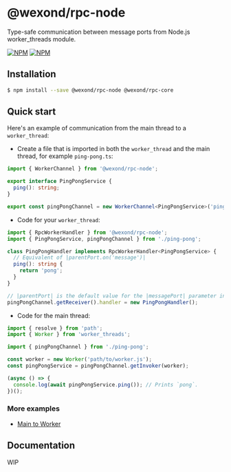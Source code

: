 # @wexond/rpc-node

Type-safe communication between message ports from Node.js worker_threads module.

[![NPM](https://img.shields.io/npm/v/@wexond/rpc-node.svg?style=flat-square)](https://www.npmjs.com/package/@wexond/rpc-node)
[![NPM](https://img.shields.io/npm/dm/@wexond/rpc-node?style=flat-square)](https://www.npmjs.com/package/@wexond/rpc-node)

## Installation

```bash
$ npm install --save @wexond/rpc-node @wexond/rpc-core
```

## Quick start

Here's an example of communication from the main thread to a `worker_thread`:

- Create a file that is imported in both the `worker_thread` and the main thread, for example `ping-pong.ts`:

```ts
import { WorkerChannel } from '@wexond/rpc-node';

export interface PingPongService {
  ping(): string;
}

export const pingPongChannel = new WorkerChannel<PingPongService>('ping-pong');
```

- Code for your `worker_thread`:

```ts
import { RpcWorkerHandler } from '@wexond/rpc-node';
import { PingPongService, pingPongChannel } from './ping-pong';

class PingPongHandler implements RpcWorkerHandler<PingPongService> {
  // Equivalent of |parentPort.on('message')|
  ping(): string {
    return 'pong';
  }
}

// |parentPort| is the default value for the |messagePort| parameter in |getReceiver|.
pingPongChannel.getReceiver().handler = new PingPongHandler();
```

- Code for the main thread:

```ts
import { resolve } from 'path';
import { Worker } from 'worker_threads';

import { pingPongChannel } from './ping-pong';

const worker = new Worker('path/to/worker.js');
const pingPongService = pingPongChannel.getInvoker(worker);

(async () => {
  console.log(await pingPongService.ping()); // Prints `pong`.
})();
```

### More examples

- [Main to Worker](examples/main-to-worker)

## Documentation

WIP
